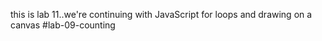 this is lab 11..we're continuing with JavaScript for loops and drawing on a canvas #lab-09-counting
